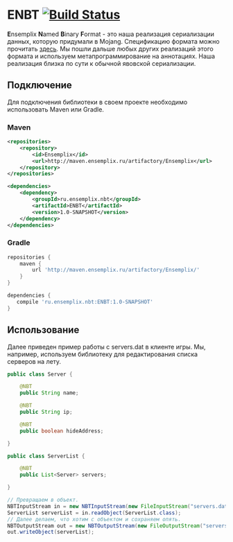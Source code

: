 ENBT [![Build Status](https://travis-ci.org/Ensemplix/ENBT.svg?branch=master)](https://travis-ci.org/Ensemplix/ENBT)
============
**E**nsemplix **N**amed **B**inary **F**ormat - это наша реализация сериализации данных, которую придумали в Mojang. Спецификацию формата можно прочитать [здесь](http://goo.gl/1H3qr2). Мы пошли дальше любых других реализаций этого формата и используем метапрограммирование на аннотациях. Наша реализация близка по сути к обычной явовской сериализации.

## Подключение

Для подключения библиотеки в своем проекте необходимо использовать Maven или Gradle.

### Maven
```xml
<repositories>
    <repository>
        <id>Ensemplix</id>
        <url>http://maven.ensemplix.ru/artifactory/Ensemplix</url>
    </repository>
</repositories>

<dependencies>
    <dependency>
        <groupId>ru.ensemplix.nbt</groupId>
        <artifactId>ENBT</artifactId>
        <version>1.0-SNAPSHOT</version>
    </dependency>
</dependencies>
```

### Gradle
```gradle
repositories {
    maven {
        url 'http://maven.ensemplix.ru/artifactory/Ensemplix/'
    }
}

dependencies {
   compile 'ru.ensemplix.nbt:ENBT:1.0-SNAPSHOT'
}
```
## Использование
Далее приведен пример работы с servers.dat в клиенте игры. Мы, например, используем библиотеку для редактирования списка серверов на лету.
```java
public class Server {

    @NBT
    public String name;

    @NBT
    public String ip;

    @NBT
    public boolean hideAddress;

}
```
```java
public class ServerList {

    @NBT
    public List<Server> servers;

}
```
```java
// Превращаем в объект.
NBTInputStream in = new NBTInputStream(new FileInputStream("servers.dat"), false);
ServerList serverList = in.readObject(ServerList.class);
// Далее делаем, что хотим с объектом и сохраняем опять.
NBTOutputStream out = new NBTOutputStream(new FileOutputStream("servers.dat"), false);
out.writeObject(serverList);
```
